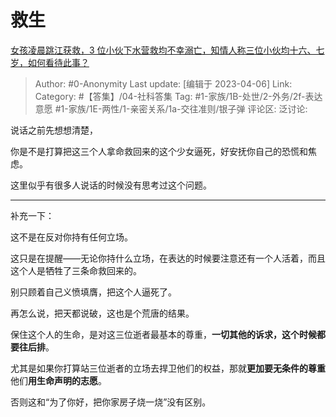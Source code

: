 # 救生
[女孩凌晨跳江获救，3 位小伙下水营救均不幸溺亡，知情人称三位小伙均十六、七岁，如何看待此事？](https://www.zhihu.com/question/593634352/answer/2970376973)

> Author: #0-Anonymity
> Last update: [编辑于 2023-04-06]
> Link:
> Category:  #【答集】/04-社科答集
> Tag: #1-家族/1B-处世/2-外务/2f-表达意愿 #1-家族/1E-两性/1-亲密关系/1a-交往准则/银子弹
> 评论区:
> 泛讨论:

说话之前先想想清楚，

你是不是打算把这三个人拿命救回来的这个少女逼死，好安抚你自己的恐慌和焦虑。

这里似乎有很多人说话的时候没有思考过这个问题。

---

补充一下：

这不是在反对你持有任何立场。

这只是在提醒——无论你持什么立场，在表达的时候要注意还有一个人活着，而且这个人是牺牲了三条命救回来的。

别只顾着自己义愤填膺，把这个人逼死了。

再怎么说，把天都说破，这也是个荒唐的结果。

保住这个人的生命，是对这三位逝者最基本的尊重，**一切其他的诉求，这个时候都要往后排**。

尤其是如果你打算站三位逝者的立场去捍卫他们的权益，那就**更加要无条件的尊重**他们**用生命声明的志愿**。

否则这和“为了你好，把你家房子烧一烧”没有区别。
